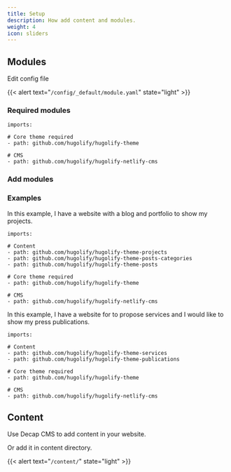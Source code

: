 ```yaml
---
title: Setup
description: How add content and modules.
weight: 4
icon: sliders
---
```


## Modules

Edit config file

{{< alert text="`/config/_default/module.yaml`" state="light" >}}

### Required modules

```shell
imports:

# Core theme required
- path: github.com/hugolify/hugolify-theme

# CMS
- path: github.com/hugolify/hugolify-netlify-cms
```

### Add modules

### Examples

In this example, I have a website with a blog and portfolio to show my projects.

```shell
imports:

# Content
- path: github.com/hugolify/hugolify-theme-projects
- path: github.com/hugolify/hugolify-theme-posts-categories
- path: github.com/hugolify/hugolify-theme-posts

# Core theme required
- path: github.com/hugolify/hugolify-theme

# CMS
- path: github.com/hugolify/hugolify-netlify-cms
```

In this example, I have a website for to propose services and I would like to show my press publications.

```shell
imports:

# Content
- path: github.com/hugolify/hugolify-theme-services
- path: github.com/hugolify/hugolify-theme-publications

# Core theme required
- path: github.com/hugolify/hugolify-theme

# CMS
- path: github.com/hugolify/hugolify-netlify-cms
```

## Content

Use Decap CMS to add content in your website.

Or add it in content directory.

{{< alert text="`/content/`" state="light" >}}
